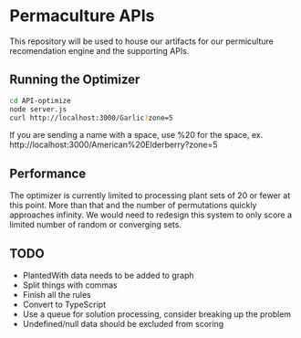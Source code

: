 # Permaculture APIs
This repository will be used to house our artifacts for our permiculture recomendation engine and the supporting APIs.  

## Running the Optimizer

```bash
cd API-optimize
node server.js
curl http://localhost:3000/Garlic?zone=5
```

If you are sending a name with a space, use %20 for the space, ex. http://localhost:3000/American%20Elderberry?zone=5

## Performance

The optimizer is currently limited to processing plant sets of 20 or fewer at this point. More than that and the number of permutations quickly approaches infinity. We would need to redesign this system to only score a limited number of random or converging sets.

## TODO

* PlantedWith data needs to be added to graph
* Split things with commas
* Finish all the rules
* Convert to TypeScript
* Use a queue for solution processing, consider breaking up the problem
* Undefined/null data should be excluded from scoring
